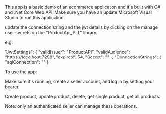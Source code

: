 This app is a basic demo of an ecommerce application and it's built with C# and .Net Core Web API.
Make sure you have an update Microsoft Visual Studio to run this application.

update the connection string and the jwt details by clicking on the manage user secrets on the "ProductApi_PLL" library.


e.g:

 "JwtSettings": {
   "validIssuer": "ProductAPI",
   "validAudience": "https://localhost:7258",
   "expires": 54,
   "Secret": ""
 },
 "ConnectionStrings": {
   "sqlConnection": ""
 }

 To use the app:

 Make sure it's running, create a seller account, and log in by setting your bearer.

 Create product, update product, delete, get single product, get all products.


 Note: only an authenticated seller can manage these operations.

